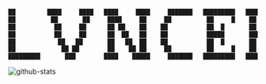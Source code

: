 ```sh
██         ████     ████   ████     ████     ███████   █████████   █████████
██          ██       ██     ████     ██     ██          ██     █    ██     ██
██           ██     ██      ██ ██    ██    ██           ██  █       ██     ██
██           ██     ██      ██  ██   ██    ██           █████       ███████
██            ██   ██       ██   ██  ██    ██           ██  █       ██    ██
██             ██ ██        ██    ██ ██     ██          ██     █    ██     ██
█████████       ███        ████    █████     ███████   █████████   ████    ███
```

![github-stats](https://github-readme-stats.vercel.app/api?username=lvncer&theme=dark)
